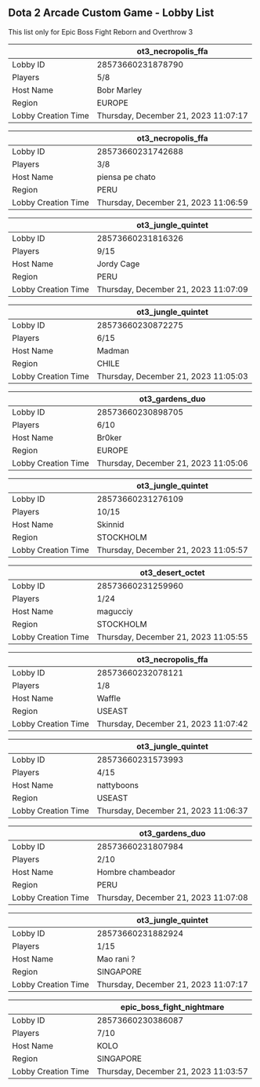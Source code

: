 ## Dota 2 Arcade Custom Game - Lobby List

This list only for Epic Boss Fight Reborn and Overthrow 3

|  | ot3_necropolis_ffa |
| ------ | ------ |
| Lobby ID | 28573660231878790 |
| Players | 5/8 |
| Host Name | Bobr Marley |
| Region | EUROPE |
| Lobby Creation Time | Thursday, December 21, 2023 11:07:17 |


|  | ot3_necropolis_ffa |
| ------ | ------ |
| Lobby ID | 28573660231742688 |
| Players | 3/8 |
| Host Name | piensa pe chato |
| Region | PERU |
| Lobby Creation Time | Thursday, December 21, 2023 11:06:59 |


|  | ot3_jungle_quintet |
| ------ | ------ |
| Lobby ID | 28573660231816326 |
| Players | 9/15 |
| Host Name | Jordy Cage |
| Region | PERU |
| Lobby Creation Time | Thursday, December 21, 2023 11:07:09 |


|  | ot3_jungle_quintet |
| ------ | ------ |
| Lobby ID | 28573660230872275 |
| Players | 6/15 |
| Host Name | Madman |
| Region | CHILE |
| Lobby Creation Time | Thursday, December 21, 2023 11:05:03 |


|  | ot3_gardens_duo |
| ------ | ------ |
| Lobby ID | 28573660230898705 |
| Players | 6/10 |
| Host Name | Br0ker |
| Region | EUROPE |
| Lobby Creation Time | Thursday, December 21, 2023 11:05:06 |


|  | ot3_jungle_quintet |
| ------ | ------ |
| Lobby ID | 28573660231276109 |
| Players | 10/15 |
| Host Name | Skinnid |
| Region | STOCKHOLM |
| Lobby Creation Time | Thursday, December 21, 2023 11:05:57 |


|  | ot3_desert_octet |
| ------ | ------ |
| Lobby ID | 28573660231259960 |
| Players | 1/24 |
| Host Name | magucciy |
| Region | STOCKHOLM |
| Lobby Creation Time | Thursday, December 21, 2023 11:05:55 |


|  | ot3_necropolis_ffa |
| ------ | ------ |
| Lobby ID | 28573660232078121 |
| Players | 1/8 |
| Host Name | Waffle |
| Region | USEAST |
| Lobby Creation Time | Thursday, December 21, 2023 11:07:42 |


|  | ot3_jungle_quintet |
| ------ | ------ |
| Lobby ID | 28573660231573993 |
| Players | 4/15 |
| Host Name | nattyboons |
| Region | USEAST |
| Lobby Creation Time | Thursday, December 21, 2023 11:06:37 |


|  | ot3_gardens_duo |
| ------ | ------ |
| Lobby ID | 28573660231807984 |
| Players | 2/10 |
| Host Name | Hombre chambeador |
| Region | PERU |
| Lobby Creation Time | Thursday, December 21, 2023 11:07:08 |


|  | ot3_jungle_quintet |
| ------ | ------ |
| Lobby ID | 28573660231882924 |
| Players | 1/15 |
| Host Name | Mao rani ? |
| Region | SINGAPORE |
| Lobby Creation Time | Thursday, December 21, 2023 11:07:17 |


|  | epic_boss_fight_nightmare |
| ------ | ------ |
| Lobby ID | 28573660230386087 |
| Players | 7/10 |
| Host Name | KOLO |
| Region | SINGAPORE |
| Lobby Creation Time | Thursday, December 21, 2023 11:03:57 |


